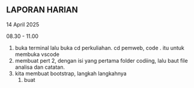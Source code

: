 ## LAPORAN HARIAN

14 April 2025

08.30 - 11.00

1. buka terminal lalu buka cd perkuliahan. cd pemweb, code .
   itu untuk membuka vscode
2. membuat pert 2, dengan isi yang pertama folder codiing, lalu baut file analisa dan catatan.
3. kita membuat bootstrap, langkah langkahnya
   1. buat
